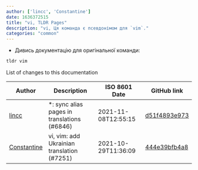 ```yaml
---
author: ['lincc', 'Constantine']
date: 1636372515
title: "vi, TLDR Pages"
description: "vi, Ця команда є псевдонімом для `vim`."
categories: "common"
---
```

- Дивись документацію для оригінальної команди:

```bash
tldr vim
```
List of changes to this documentation


Author | Description | ISO 8601 Date | GitHub link
------|-----|-----|-----
[lincc](mailto:46962923+blueskyson@users.noreply.github.com) | *: sync alias pages in translations (#6846) | 2021-11-08T12:55:15 | [d51f4893e973](https://github.com/tldr-pages/tldr/commit/d51f4893e973508f79168db1220c0556c9f88743)
[Constantine](mailto:k.korobov@gmail.com) | vi, vim: add Ukrainian translation (#7251) | 2021-10-29T11:36:09 | [444e39bfb4a8](https://github.com/tldr-pages/tldr/commit/444e39bfb4a8dd5cf0f19610f1acc0a14ad1cb3f)

